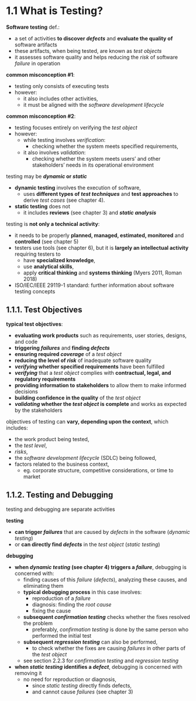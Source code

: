# 1.1 What is Testing?

**Software testing** def.:
* a set of activities **to discover *defects*** and **evaluate the quality of** software artifacts
* these artifacts, when being tested, are known as *test objects*
* it assesses software quality and helps reducing the *risk* of software *failure* in operation

**common misconception #1**:
* testing only consists of executing tests
* however:
  + it also includes other activities,
  + it must be aligned with the *software development lifecycle*

**common misconception #2**:
* testing focuses entirely on verifying the *test object*
* however:
  + while testing involves *verification*:
    - checking whether the system meets specified requirements,
  + it also involves *validation*:
    - checking whether the system meets users’ and other stakeholders’ needs in its operational environment

testing may be ***dynamic* or *static***
* **dynamic testing** involves the execution of software,
  + uses **different types of *test techniques*** and **test approaches** to derive *test cases* (see chapter 4).
* **static testing** does not
  + it includes **reviews** (see chapter 3) and ***static analysis***

testing is **not only a technical activity**:
* it needs to be properly **planned, managed, estimated, monitored** and **controlled** (see chapter 5)
* testers use tools (see chapter 6), but it is **largely an intellectual activity** requiring testers to
  + have **specialized knowledge**,
  + use **analytical skills**,
  + apply **critical thinking** and **systems thinking** (Myers 2011, Roman 2018)
* ISO/IEC/IEEE 29119-1 standard: further information about software testing concepts

## 1.1.1. Test Objectives

**typical test objectives**:
* **evaluating work products** such as requirements, user stories, designs, and code
* **triggering *failures*** and **finding *defects***
* **ensuring required *coverage*** of a *test object*
* **reducing the level of *risk*** of inadequate software quality
* ***verifying* whether specified requirements** have been fulfilled
* ***verifying*** that a *test object* complies with **contractual, legal, and regulatory requirements**
* **providing information to stakeholders** to allow them to make informed decisions
* **building confidence in the quality** of the *test object*
* ***validating* whether the *test object* is complete** and works as expected by the stakeholders

objectives of testing can **vary, depending upon the context**, which includes:
* the work product being tested,
* the *test level*,
* *risks*,
* the *software development lifecycle* (SDLC) being followed,
* factors related to the business context,
  + eg. corporate structure, competitive considerations, or time to market

## 1.1.2. Testing and Debugging

testing and debugging are separate activities

**testing**
* **can trigger *failures*** that are caused by *defects* in the software (*dynamic testing*)
* or **can directly find *defects*** in the *test object* (*static testing*)

**debugging**
* **when *dynamic testing* (see chapter 4) triggers a *failure***, debugging is concerned with:
  + finding causes of this *failure* (*defects*), analyzing these causes, and eliminating them
  + **typical debugging process** in this case involves:
    - reproduction of a *failure*
    - diagnosis: finding the *root cause*
    - fixing the cause
  + **subsequent *confirmation testing*** checks whether the fixes resolved the problem
    - preferably, *confirmation testing* is done by the same person who performed the initial test
  + **subsequent *regression testing*** can also be performed,
    - to check whether the fixes are causing *failures* in other parts of the *test object*
  + see section 2.2.3 for *confirmation testing* and *regression testing*
* **when *static testing* identifies a *defect***, debugging is concerned with removing it
  + no need for reproduction or diagnosis,
    - since *static testing* directly finds defects,
    - and cannot cause *failures* (see chapter 3)
